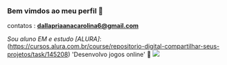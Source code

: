 ### **Bem vimdos ao meu perfil 🖤**

contatos : **dallapriaanacarolina6@gmail.com**

_Sou aluno EM e estudo [ALURA]_:(https://cursos.alura.com.br/course/repositorio-digital-compartilhar-seus-projetos/task/145208)
'Desenvolvo jogos online' 🤍
![](https://media1.tenor.com/m/F2Yu8YbVV_MAAAAC/hello-cat.gif)
